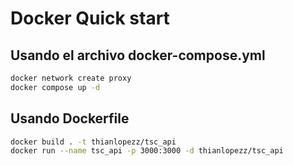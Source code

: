 # Docker Quick start

## Usando el archivo docker-compose.yml

```bash
docker network create proxy
docker compose up -d
```

## Usando Dockerfile

```bash
docker build . -t thianlopezz/tsc_api
docker run --name tsc_api -p 3000:3000 -d thianlopezz/tsc_api
```